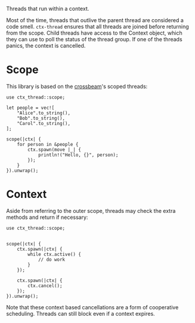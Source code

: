 Threads that run within a context.

Most of the time, threads that outlive the parent thread are considered a code smell.
`ctx-thread` ensures that all threads are joined before returning from the scope. Child threads
have access to the Context object, which they can use to poll the status of the thread group.
If one of the threads panics, the context is cancelled.

# Scope

This library is based on the [crossbeam](https://docs.rs/crossbeam/0.8.0/crossbeam/)'s scoped threads:

```
use ctx_thread::scope;

let people = vec![
    "Alice".to_string(),
    "Bob".to_string(),
    "Carol".to_string(),
];

scope(|ctx| {
    for person in &people {
        ctx.spawn(move |_| {
            println!("Hello, {}", person);
        });
    }
}).unwrap();
```

# Context

Aside from referring to the outer scope, threads may check the extra methods and return if
necessary:

```
use ctx_thread::scope;


scope(|ctx| {
    ctx.spawn(|ctx| {
        while ctx.active() {
            // do work
        }
    });

    ctx.spawn(|ctx| {
        ctx.cancel();
    });
}).unwrap();
```

Note that these context based cancellations are a form of cooperative scheduling. Threads
can still block even if a context expires.